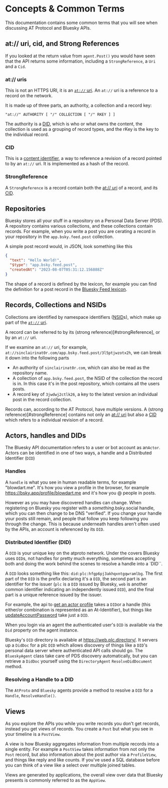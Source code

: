 # Concepts & Common Terms 

This documentation contains some common terms that you will see when discussing AT Protocol and Bluesky APIs.

## <a name="atUris">at:// uri, cid, and Strong References</a>

If you looked at the return value from `agent.Post()` you would have seen that the API returns some information, including a `StrongReference`, a `Uri` and a `Cid`.

### <a name="uri">at:// uris</a>
This is not an HTTPS URI, it is an [`at://` uri](https://atproto.com/specs/at-uri-scheme). An `at://` uri is a reference to a record on the network.

It is made up of three parts, an authority, a collection and a record key:

`"at://" AUTHORITY [ "/" COLLECTION [ "/" RKEY ] ]`

The authority is a [DID](#dids), which is who or what owns the content, the collection is used as a grouping of record types, and the rKey is the key to the individual record.

### <a name="cid">CID</a>
This is a [content identifier](https://github.com/multiformats/cid), a way to reference a revision of a record pointed to by an `at://` uri.
It is implemented as a hash of the record.

### <a name="strongReference">StrongReference</a>

A `StrongReference` is a record contain both the [at:// uri](#uri) of a record, and its [CID](#cid).

## <a name="repositories">Repositories</a>

Bluesky stores all your stuff in a repository on a Personal Data Server (PDS).
A repository contains various collections, and these collections contain records.
For example, when you write a post you are cerating a record in your repository in the `app.bsky.feed.post` collection.

A simple post record would, in JSON, look something like this

```json
{
  "text": "Hello World!",
  "$type": "app.bsky.feed.post",
  "createdAt": "2023-08-07T05:31:12.156888Z"
}
```

The shape of a record is defined by the lexicon, for example you can find the definition for a post record in the
[Bluesky Feed lexicon](https://github.com/bluesky-social/atproto/blob/main/lexicons/app/bsky/feed/post.json).

## <a name="records">Records, Collections and NSIDs</a>

Collections are identified by namespace identifiers ([NSID](https://atproto.com/specs/nsid)s), which make up part of the [`at://` uri](commonTerms.md#atUris).

A record can be referred to by its (strong reference)[#strongReference], or by an `at://` uri.

If we examine an `at://` uri, for example, `at://sinclairinat0r.com/app.bsky.feed.post/3l5ptjwzotx2h`, we can break it down into the following parts

* An authority of `sinclairinat0r.com`, which can also be read as the repository name.
* A collection of `app.bsky.feed.post`, the NSID of the collection the record is in. In this case it's in the post repository, which contains all the users posts.
* A record key of `3jwdwj2ctlk26`, a key to the latest version an individual post in the record collection.

Records can, according to the AT Protocol, have multiple versions. A (strong reference)[#strongReference] contains not only an [at:// uri](#uri)
but also a [CID](#cid) which refers to a individual revision of a record.

## <a name="actorsHandlesDids">Actors, handles and DIDs</a>

The Bluesky API documentation refers to a user or bot account as an`Actor`. Actors can be identified in one of two ways, a handle and a Distributed Identifier (`DID`)

### <a name="handles">Handles</a>

A `handle` is what you see in human readable terms, for example "blowdart.me". It's how you view a profile in the browser, for example https://bsky.app/profile/blowdart.me and it's how you @ people in posts.

However as you may have discovered handles can change. When registering on Bluesky you register with a *something*.bsky.social handle, which you can then change to be DNS "verified". If you change your handle your posts still remain, and people that follow you keep following you through the change. This is because underneath handles aren't often used by the APIs, an account is referenced by its `DID`.

### <a name="dids">Distributed Identifier (DID)</a>

A `DID` is your unique key on the atproto network. Under the covers Bluesky uses `DID`s, not handles for pretty much everything, sometimes accepting both and doing the work behind the scenes to resolve a handle into a `DID``.

A `DID` looks something like this: `did:plc:hfgp6pj3akhqxntgqwramlbg`. The first part of the `DID` is the prefix declaring it's a `DID`, the second part is an identifier for the issuer (`plc` is a `DID` issued by Bluesky, `web` is another common identifier indicating an independently issued `DID`), and the final part is a unique reference issued by the issuer.

For example, the api to [get an actor profile](https://docs.bsky.app/docs/api/app-bsky-actor-get-profile) takes a `DID`or a handle (this either/or combination is represented as an At-Identifier), but things like [updateAccountPassword](https://docs.bsky.app/docs/api/com-atproto-admin-update-subject-status) take just a `DID`.

When you login via an agent the authenticated user's `DID` is available via the `Did` property on the agent instance.

Bluesky's `DID` directory is available at https://web.plc.directory/. It servers up a `DidDoc` for a plc `DID` which allows discovery of things like a `DID`'s personal data server where authenticated API calls should go. The `BlueskyAgent` class take care of PDS discovery automatically, but you can retrieve a `DidDoc` yourself using the `DirectoryAgent` `ResolveDidDocument` method.

### <a name="resolvingHandles">Resolving a Handle to a DID</a>

The `AtProto` and `Bluesky` agents provide a method to resolve a `DID` for a `Handle`, `ResolveHandle()`.

## <a name="views">Views</a>

As you explore the APIs you while you write records you don't get records, instead you get views of records. You create a `Post` but what you see in your timeline is a `PostView`.

A view is how Bluesky aggregates information from multiple records into a single entity. For example a `PostView` takes information from not only the `Post` record, but also information about the post author via a `ProfileView`, and things like reply and like counts. If you've used a SQL database before you can think of a view like a select over multiple joined tables.

Views are generated by applications, the overall view over data that Bluesky presents is commonly referred to as the `AppView`.

